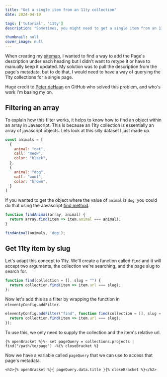 ```yaml
---
title: "Get a single item from an 11ty collection"
date: 2024-04-19

tags: ['tutorial', '11ty']
description: "Sometimes, you might need to get a single item from an 11ty collection to display information about that page inside of another. Here's a little filter you can add that will help you do this."

thumbnail: null
cover_image: null
---
```


When creating my [sitemap](/sitemap), I wanted to find a way to add the Page's description under each heading but I didn't want to retype it or have to manually keep it updated. My solution was to pull the description from the page's metadata, but to do that, I would need to have a way of querying the 11ty collections for a single page.

Huge credit to [Peter deHaan](https://github.com/11ty/eleventy/discussions/2533) on GitHub who solved this problem, and who's work I'm basing my on.

## Filtering an array

To explain how this filter works, it helps to know how to find an object within an array in Javascript. This is because an 11ty collection is essentially an array of javascript objects. Lets look at this silly dataset I just made up.

```js
const animals = [
  {
    animal: "cat",
    call: "meow",
    color: "black",
  },
  {
    animal: "dog",
    call: "woof",
    color: "brown",
  }
]
```

If you wanted to get the object where the value of `animal` is `dog`, you could do that using the Javascript [find method](https://developer.mozilla.org/en-US/docs/Web/JavaScript/Reference/Global_Objects/Array/find).

```js
function findAnimal(array, animal) {
  return array.find(item => item.animal === animal);
}

findAnimal(animals, 'dog');
```

## Get 11ty item by slug

Let's adapt this concept to 11ty. We'll create a function called `find` and it will accept two arguments, the collection we're searching, and the page slug to search for.

```js
function find(collection = [], slug = "") {
  return collection.find(item => item.url === slug);
};
```

Now let's add this as a filter by wrapping the function in `eleventyConfig.addFilter`.

```js
eleventyConfig.addFilter("find", function find(collection = [], slug = "") {
  return collection.find(item => item.url === slug);
});
```

To use this, we only need to supply the collection and the item's relative url.

```liquid
{% openBracket %}%- set pageQuery = collections.projects | find("/path/to/page") -%{% closeBracket %}
```

Now we have a variable called `pageQuery` that we can use to access that page's metadata.

```liquid
<h2>{% openBracket %}{ pageQuery.data.title }{% closeBracket %}</h2>
```
